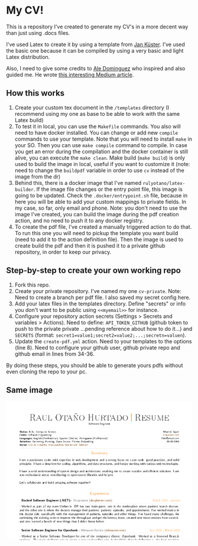 # My CV!

This is a repository I've created to generate my CV's in a more decent way than just using .docs files.

I've used Latex to create it by using a template from [Jan Küster](https://github.com/jankapunkt/latexcv). I've used the basic one because it can be compiled by using a very basic and light Latex distribution.

Also, I need to give some credits to [Ale Dominguez](https://github.com/adborroto) who inspired and also guided me. He wrote [this interesting Medium article](https://medium.com/geekculture/keep-your-cv-updated-like-a-developer-using-github-actions-latex-ab9820484147).

## How this works

1. Create your custom tex document in the `/templates` directory (I recommend using my one as base to be able to work with the same Latex build)
2. To test it in local, you can use the `Makefile` commands. You also will need to have docker installed. You can change or add new `compile` commands to use your template. Note that you will need to install `make` in your SO. Then you can use `make compile` command to compile. In case you get an error during the compilation and the docker container is still alive, you can execute the `make clean`. Make build (`make build`) is only used to build the image in local, useful if you want to customize it (note: need to change the `buildpdf` variable in order to use `cv` instead of the image from the dr)
3. Behind this, there is a docker image that I've named `rulyotano/latex-builder`. If the image file changes or the entry point file, this image is going to be updated. Check the `.docker/entrypoint.sh` file, because in here you will be able to add your custom mappings to private fields. In my case, so far, only email and phone. Note: you don't need to use the image I've created, you can build the image during the pdf creation action, and no need to push it to any docker registry.
4. To create the pdf file, I've created a manually triggered action to do that. To run this one you will need to pickup the template you want build (need to add it to the action definition file). Then the image is used to create build the pdf and then it is pushed it to a private github repository, in order to keep our privacy.

## Step-by-step to create your own working repo
1. Fork this repo.
2. Create your private repository. I've named my one `cv-private`. Note: Need to create a branch per pdf file. I also saved my secret config here.
3. Add your latex files in the templates directory. Define "secrets" or info you don't want to be public using `<<myemail>>` for instance.
4. Configure your repository action secrets (Settings > Secrets and variables > Actions). Need to define: `API_TOKEN_GITHUB` (github token to push to the private private ...pending reference about how to do it...) and `SECRETS` (format: `secret1=value1;secret2=value2;...;secretn=valuen`).
5. Update the `create-pdf.yml` action. Need to your templates to the options (line 8). Need to configure your github user, github private repo and github email in lines from 34-36.

By doing these steps, you should be able to generate yours pdfs without even cloning the repo to your pc. 

## Same image
![CV](images/cv.png)